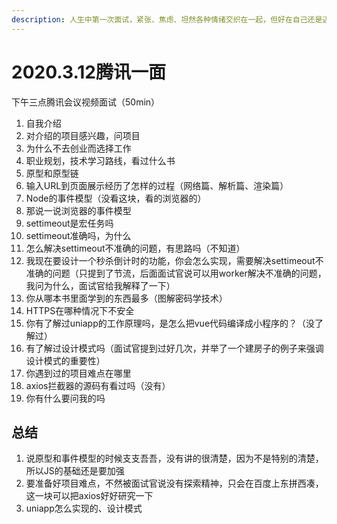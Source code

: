 ```yaml
---
description: 人生中第一次面试，紧张、焦虑、坦然各种情绪交织在一起，但好在自己还是迈出了这艰难的一步！
---
```


# 2020.3.12腾讯一面

下午三点腾讯会议视频面试（50min）

1. 自我介绍
2. 对介绍的项目感兴趣，问项目
3. 为什么不去创业而选择工作
4. 职业规划，技术学习路线，看过什么书
5. 原型和原型链
6. 输入URL到页面展示经历了怎样的过程（网络篇、解析篇、渲染篇）
7. Node的事件模型（没看这块，看的浏览器的）
8. 那说一说浏览器的事件模型
9. settimeout是宏任务吗
10. settimeout准确吗，为什么
11. 怎么解决settimeout不准确的问题，有思路吗（不知道）
12. 我现在要设计一个秒杀倒计时的功能，你会怎么实现，需要解决settimeout不准确的问题（只提到了节流，后面面试官说可以用worker解决不准确的问题，我问为什么，面试官给我解释了一下）
13. 你从哪本书里面学到的东西最多（图解密码学技术）
14. HTTPS在哪种情况下不安全
15. 你有了解过uniapp的工作原理吗，是怎么把vue代码编译成小程序的？（没了解过）
16. 有了解过设计模式吗（面试官提到过好几次，并举了一个建房子的例子来强调设计模式的重要性）
17. 你遇到过的项目难点在哪里
18. axios拦截器的源码有看过吗（没有）
19. 你有什么要问我的吗

## 总结

1. 说原型和事件模型的时候支支吾吾，没有讲的很清楚，因为不是特别的清楚，所以JS的基础还是要加强
2. 要准备好项目难点，不然被面试官说没有探索精神，只会在百度上东拼西凑，这一块可以把axios好好研究一下
3. uniapp怎么实现的、设计模式



